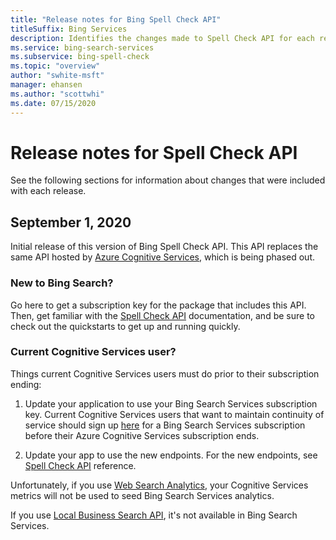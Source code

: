 ```yaml
---
title: "Release notes for Bing Spell Check API"
titleSuffix: Bing Services
description: Identifies the changes made to Spell Check API for each release.
ms.service: bing-search-services
ms.subservice: bing-spell-check
ms.topic: "overview"
author: "swhite-msft"
manager: ehansen
ms.author: "scottwhi"
ms.date: 07/15/2020
---
```


# Release notes for Spell Check API

See the following sections for information about changes that were included with each release.

## September 1, 2020

Initial release of this version of Bing Spell Check API. This API replaces the same API hosted by <a href="https://docs.microsoft.com/en-us/azure/cognitive-services/bing-spell-check/" target="_blank">Azure Cognitive Services</a>, which is being phased out. 

### New to Bing Search?

Go here to get a subscription key for the package that includes this API. Then, get familiar with the [Spell Check API](overview.md) documentation, and be sure to check out the quickstarts to get up and running quickly.


### Current Cognitive Services user?

Things current Cognitive Services users must do prior to their subscription ending:

1. Update your application to use your Bing Search Services subscription key. Current Cognitive Services users that want to maintain continuity of service should sign up [here](???) for a Bing Search Services subscription before their Azure Cognitive Services subscription ends. 
  
2. Update your app to use the new endpoints. For the new endpoints, see [Spell Check API](reference/endpoints.md) reference. 

Unfortunately, if you use <a href="https://docs.microsoft.com/en-us/azure/cognitive-services/bing-web-search/bing-web-stats" target="_blank">Web Search Analytics</a>, your Cognitive Services metrics will not be used to seed Bing Search Services analytics.

If you use <a href="https://docs.microsoft.com/en-us/azure/cognitive-services/bing-local-business-search/local-search-reference" target="_blank">Local Business Search API</a>, it's not available in Bing Search Services. 